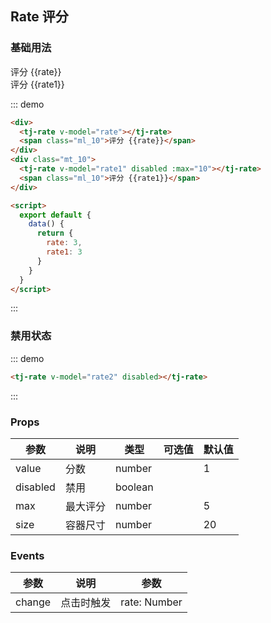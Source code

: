 ## Rate 评分

### 基础用法
<div class="demo-block">
  <div>
    <tj-rate v-model="rate"></tj-rate> 
    <span class="ml_10">评分 {{rate}}</span>
  </div>
  <div class="mt_10">
    <tj-rate v-model="rate1" :max="10"></tj-rate> 
    <span class="ml_10">评分 {{rate1}}</span>
  </div>

  <script>
    export default {
      data() {
        return {
          rate: 3,
          rate1: 3,
          rate2: 3,
        }
      }
    }
  </script>
</div>

::: demo
```html
<div>
  <tj-rate v-model="rate"></tj-rate> 
  <span class="ml_10">评分 {{rate}}</span>
</div>
<div class="mt_10">
  <tj-rate v-model="rate1" disabled :max="10"></tj-rate> 
  <span class="ml_10">评分 {{rate1}}</span>
</div>

<script>
  export default {
    data() {
      return {
        rate: 3,
        rate1: 3
      }
    }
  }
</script>
```
:::

### 禁用状态
<div class="demo-block">
  <tj-rate v-model="rate2" disabled></tj-rate> 
</div>

::: demo
```html
<tj-rate v-model="rate2" disabled></tj-rate> 
```
:::

### Props
| 参数 | 说明 | 类型 | 可选值 | 默认值 |
| ----- | ----- | ----- | -----  | ----- |
| value | 分数 | number | | 1 |
| disabled | 禁用 | boolean | | |
| max | 最大评分 | number | | 5 |
| size | 容器尺寸 | number | | 20 |

### Events
| 参数 | 说明 | 参数 |
| ----- | ----- | ----- |
| change | 点击时触发 | rate: Number |
